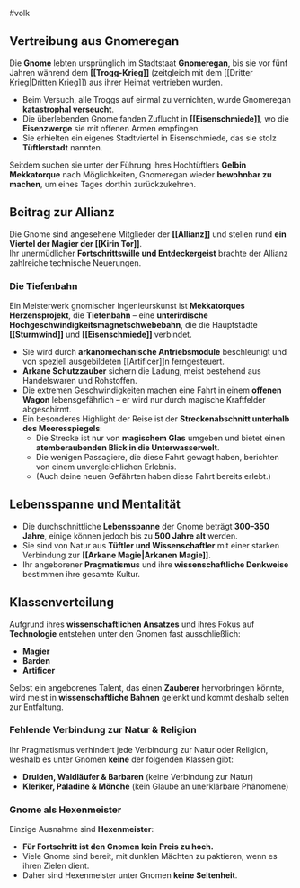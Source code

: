 #volk 
## Vertreibung aus Gnomeregan  

Die **Gnome** lebten ursprünglich im Stadtstaat **Gnomeregan**, bis sie vor fünf Jahren während dem **[[Trogg-Krieg]]** (zeitgleich mit dem [[Dritter Krieg|Dritten Krieg]]) aus ihrer Heimat vertrieben wurden.  

- Beim Versuch, alle Troggs auf einmal zu vernichten, wurde Gnomeregan **katastrophal verseucht**.
- Die überlebenden Gnome fanden Zuflucht in **[[Eisenschmiede]]**, wo die **Eisenzwerge** sie mit offenen Armen empfingen.
- Sie erhielten ein eigenes Stadtviertel in Eisenschmiede, das sie stolz **Tüftlerstadt** nannten.  

Seitdem suchen sie unter der Führung ihres Hochtüftlers **Gelbin Mekkatorque** nach Möglichkeiten, Gnomeregan wieder **bewohnbar zu machen**, um eines Tages dorthin zurückzukehren.  

## Beitrag zur Allianz  

Die Gnome sind angesehene Mitglieder der **[[Allianz]]** und stellen rund **ein Viertel der Magier der [[Kirin Tor]]**.  
Ihr unermüdlicher **Fortschrittswille und Entdeckergeist** brachte der Allianz zahlreiche technische Neuerungen.  

### Die Tiefenbahn  

Ein Meisterwerk gnomischer Ingenieurskunst ist **Mekkatorques Herzensprojekt**, die **Tiefenbahn** – eine **unterirdische Hochgeschwindigkeitsmagnetschwebebahn**, die die Hauptstädte **[[Sturmwind]]** und **[[Eisenschmiede]]** verbindet.  

- Sie wird durch **arkanomechanische Antriebsmodule** beschleunigt und von speziell ausgebildeten [[Artificer]]n ferngesteuert.  
- **Arkane Schutzzauber** sichern die Ladung, meist bestehend aus Handelswaren und Rohstoffen.  
- Die extremen Geschwindigkeiten machen eine Fahrt in einem **offenen Wagon** lebensgefährlich – er wird nur durch magische Kraftfelder abgeschirmt.  
- Ein besonderes Highlight der Reise ist der **Streckenabschnitt unterhalb des Meeresspiegels**:  
  - Die Strecke ist nur von **magischem Glas** umgeben und bietet einen **atemberaubenden Blick in die Unterwasserwelt**.  
  - Die wenigen Passagiere, die diese Fahrt gewagt haben, berichten von einem unvergleichlichen Erlebnis.  
  - (Auch deine neuen Gefährten haben diese Fahrt bereits erlebt.)  

## Lebensspanne und Mentalität  

- Die durchschnittliche **Lebensspanne** der Gnome beträgt **300–350 Jahre**, einige können jedoch bis zu **500 Jahre alt** werden.  
- Sie sind von Natur aus **Tüftler und Wissenschaftler** mit einer starken Verbindung zur **[[Arkane Magie|Arkanen Magie]]**.  
- Ihr angeborener **Pragmatismus** und ihre **wissenschaftliche Denkweise** bestimmen ihre gesamte Kultur.  

## Klassenverteilung  

Aufgrund ihres **wissenschaftlichen Ansatzes** und ihres Fokus auf **Technologie** entstehen unter den Gnomen fast ausschließlich:  

- **Magier**  
- **Barden**  
- **Artificer**  

Selbst ein angeborenes Talent, das einen **Zauberer** hervorbringen könnte, wird meist in **wissenschaftliche Bahnen** gelenkt und kommt deshalb selten zur Entfaltung.  

### Fehlende Verbindung zur Natur & Religion  

Ihr Pragmatismus verhindert jede Verbindung zur Natur oder Religion, weshalb es unter Gnomen **keine** der folgenden Klassen gibt:  

- **Druiden, Waldläufer & Barbaren** (keine Verbindung zur Natur)  
- **Kleriker, Paladine & Mönche** (kein Glaube an unerklärbare Phänomene)  

### Gnome als Hexenmeister  

Einzige Ausnahme sind **Hexenmeister**:  

- **Für Fortschritt ist den Gnomen kein Preis zu hoch.**  
- Viele Gnome sind bereit, mit dunklen Mächten zu paktieren, wenn es ihren Zielen dient.  
- Daher sind Hexenmeister unter Gnomen **keine Seltenheit**.  
